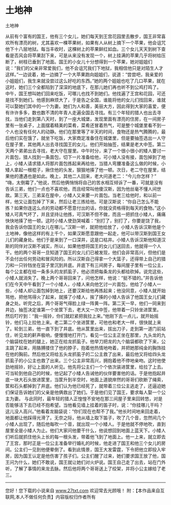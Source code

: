 # 土地神

土地神 

从前有个富有的国王，他有三个女儿，她们每天到王宫花园里去散步，国王非常喜欢所有漂亮的树，尤其喜欢一棵苹果树，如果有人从树上摘下一个苹果，他会诅咒他下十八层地狱。每当丰收时，这棵树上的苹果鲜红如血。三个女儿天天到树下查看是否风会将苹果刮下来，可是从来没有发现一个，树上挂满的苹果几乎将树给压断了，树枝已垂到了地面。国王的小女儿十分想得到一个苹果，她对姐姐们说：“我们的父亲非常爱我们，他不会诅咒我们下地狱，我相信他只是对陌生人才这样。”一边说着，她一边摘了一个大苹果跑向姐姐们，说道：“尝尝吧，我亲爱的小姐姐们，我生来就没尝过这么好吃的东西。”她的两个姐姐也吃了几口苹果，就在这时，她们三个全都陷到了深深的地底下，在那儿她们再也听不到公鸡打鸣了。 
中午，国王想叫她们回来吃饭，可哪儿也找不到她们。他找遍了王宫和花园，可还是找不到她们。他感到麻烦大了，于是告之全国，谁能将他的女儿们找回来，谁就可以娶她们其中的一个为妻。她们为人和善，美丽大方，因此得到大家的喜爱，便有许许多多，数也数不清的年青人走遍全国去寻找。有三个年轻的猎人也出去寻找，当他们走到第八天时，到了一座大城堡，发现里面有漂亮的住房，在一间房子里有一张桌子，上面摆着精美的菜肴，菜肴还冒着热气，可是整个城堡里看不到一个人也没有任何人的动静。他们在那里等了半天的时间，食物还是热气腾腾的，最后他们实在饿了，就坐下吃饭，大家商定准备住在城堡里，但是要抽签选出一人守在屋子里，其他两人出去寻找国王的女儿。他们开始抽签，结果是老大中签。第二天两个弟弟出去寻找，老大守在屋里。中午时分，来了一个很小很小的矮人要讨一片面包，猎人找到一条面包，切下一片准备给他，可小矮人没有接，面包掉到了地上，小矮人请求猎人将那片面包拣起来再给他，当猎人弯腰准备这么做的时候，小矮人拿起一根棍子，揪住他的头发，狠狠地揍了他一顿。次日，老二守在屋里，结果他的遭遇也是如此。晚上，其他二人回来，老大问道老二：“今儿你怎样？” 
“嗨，太倒霉了，”他说，然后他俩悄悄将自己的苦水相互倾诉了一番，可就是没有告诉三弟，他们一点也不喜欢他，而且经常叫他傻汉斯，因为他丝毫不懂人间世故。第三天，三弟呆在屋中，小矮人又来要一片面包。当老三给他时，和以前一样，他又让面包掉了下来，然后让老三拣给他。可是汉斯说：“你自己怎么不能拣？如果你连这么点的劳动都不愿意付出的话，你就没资格得到每天的食物。”这小矮人可真气坏了，并且坚持让他拣，可汉斯不但不做，而且一把抓住小矮人，痛痛快快地揍了他一顿。这时小矮人使劲哭喊着：“别打了，别打了，你要是饶了我，我会告诉你国王的女儿在哪儿。”汉斯一听，就把他给放了，小矮人告诉汉斯他是个土地神，像他这样的有上千个，如果汉斯愿意跟他一起走，他可以带汉斯到国王女儿们的藏身处。他们于是来到了一口深井，这是口枯井。小矮人告诉汉斯他知道汉斯的同伴对汉斯不诚实，所以，如果他想将国王的女儿们送回去，他就得一个人干。他的两个哥哥一旦知道了国王的女儿们已被发现，他们会非常高兴，但他们是不会付出任何劳动和冒风险的。所以汉斯自己得拿一个大篮子，还得带上自己的猎刀和一只铃铛坐在篮子里沉到井底。井底下有三间房子，每间屋子里有一位公主，每个公主都在给一条多头的龙抓虱子，他必须把每条龙的头都给砍掉。说完这些，小矮人就消失了。晚上两个哥哥回来了，问他怎样，他说：“挺不错的。”并告诉他们在今天中午看到了一个小矮人，小矮人来向他乞讨一片面包，他给了小矮人一些，小矮人却让面包掉到地上，还要汉斯给他再拣起来；他没同意，小矮人就开始骂他，把他骂得火了起来，就揍了小矮人，挨了揍的小矮人告诉了他国王女儿们藏身之处。听完之后，两个哥哥气得脸上绿一阵黄一阵。第二天一早，他们一同来到井边，抽签决定谁第一个坐筐下去，老大又一次中签，他带着一只铃坐进筐里。 
然后叮咛到：“我一摇铃，你们就赶紧把我拉上来。”他刚下去一点儿，就开始摇铃，他们马上拉他上来。老二第二个坐进筐里，可他也和老大一样，很快就上来了。轮到三弟，他一直下到了井底。他从筐里出来，拔出刀子，走到第一道门前站住，听见龙的鼾声极响，便慢慢地打开门，看见一位公主正坐在那里，九头龙的九个脑袋枕在她的腿上，她正在给龙抓虱子。他举刀把龙的九个脑袋都砍了下来，公主跳了起来，用胳膊搂住了他的脖子，抱着他热情地吻着，并把她那纯金的胸饰挂在他的胸前。然后他又将给五头龙抓虱子的二公主救了出来，最后他又将给四头龙抓虱子的小公主也救了出来。三个公主非常高兴，拥抱着他不停地亲吻。这时他使劲地摇铃，好让上面的人听见。他先将公主们一个个依次装进筐里，给拉了上去。可当轮到他自己的时候，他记起了小矮人告诫他的伙伴要害他的话。于是他抱起井底一块大石头放进筐里，当筐升到半空时，地面上道貌岸然的哥哥们砍断了绳索，筐和石头都掉到了井底。他们认为他已经死了，就带着三位公主逃走了，还逼迫她们保证告诉她们的父亲是他俩救出了她们。于是他们见了国王，要求每人娶一个公主为妻。 
与此同时，最年轻的猎人正惶惶不安地在那三间屋子里来回转悠，对是否能够活下去已经不抱希望。当他看见墙上挂着的笛子时，说：“你挂哪儿干吗？这儿没人高兴。”他看着龙脑袋说：“你们现在也帮不了我。”他长时间地来回走着，地面都让他踩得光滑了。无奈之际，他从墙上取下笛子，吹了几个音，忽然间几个小矮人出现了，随后他每吹一个音，就出现一个小矮人。于是他就不停地吹，直到屋里全是小矮人为止。他们大家问他要干什么，他说想回到地面上蓝天下。小矮人们听后就抓住他头上长的每一根头发，带着他飞到了地面上。他一上来，就立即去了王宫，那时正是一位公主准备举行婚礼的时候，他走进了国王和他三个女儿的房间。公主们一见到他便晕倒了。看到此情景，国王大发雷霆，下令把他立即投入牢房，因为国王认定是他伤害了孩子们。公主们醒了过来，她们要求国王放了他，国王问为什么，她们不敢说，国王就让她们对火炉说。国王自己走了出去，站在门外听，了解了事情的来龙去脉。然后他将两个哥哥送上了绞架，并将小公主嫁给了老三。 

                  
--------------------
您好！您下载的小说来自 www.27txt.com 欢迎常去光顾哦！
附：【本作品来自互联网,本人不做任何负责】内容版权归作者所有